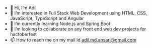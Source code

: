 - 👋 Hi, I’m Adil
- 👀 I’m interested in Full Stack Web Development using HTML, CSS, JavaScript, TypeScript and Angular
- 🌱 I’m currently learning Node.js and Spring Boot
- 💞️ I’m looking to collaborate on any front end web dev projects for hactoberfest
- 📫 How to reach me on my mail id adil.md.ansari@gmail.com

<!---
mdadilansari/mdadilansari is a ✨ special ✨ repository because its `README.md` (this file) appears on your GitHub profile.
You can click the Preview link to take a look at your changes.
--->
